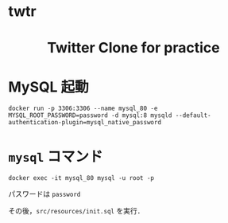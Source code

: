 # twtr
<h1 align="center">Twitter Clone for practice</h1>

# MySQL 起動
```
docker run -p 3306:3306 --name mysql_80 -e MYSQL_ROOT_PASSWORD=password -d mysql:8 mysqld --default-authentication-plugin=mysql_native_password
```

# `mysql` コマンド
```
docker exec -it mysql_80 mysql -u root -p
```
パスワードは `password`

その後，`src/resources/init.sql` を実行．
